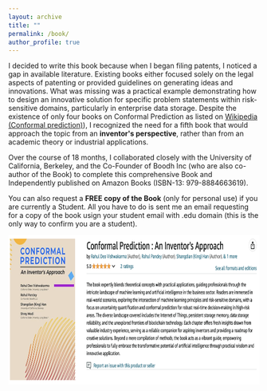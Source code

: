 ```yaml
---
layout: archive
title: ""
permalink: /book/
author_profile: true
---
```



<head>
<style>
table {
  font-family: arial, sans-serif;
  border-collapse: collapse;
  width: 100%;
}

td, th {
  border: 1px solid #dddddd;
  text-align: left;
  padding: 8px;
}

tr:nth-child(even) {
  background-color: #dddddd;
}
</style>
</head>



<body>

<p>I decided to write this book because when I began filing patents, I noticed a gap in available literature. Existing books either focused solely on the legal aspects of patenting or provided guidelines on generating ideas and innovations. What was missing was a practical example demonstrating how to design an innovative solution for specific problem statements within risk-sensitive domains, particularly in enterprise data storage. Despite the existence of only four books on Conformal Prediction as listed on <a href="https://en.wikipedia.org/wiki/Conformal_prediction#Books" target="_blank">Wikipedia (Conformal prediction)</a>), I recognized the need for a fifth book that would approach the topic from an <b>inventor's perspective</b>, rather than from an academic theory or industrial applications.</p>

<p>Over the course of 18 months, I collaborated closely with the University of California, Berkeley, and the Co-Founder of Boodh Inc (who are also co-author of the Book) to complete this comprehensive Book and Independently published on Amazon Books (ISBN-13: 979-8884663619).</p>

<p>You can also request a <b>FREE copy of the Book</b> (only for personal use) if you are currently a Student. All you have to do is sent me an email requesting for a copy of the book usign your student email with .edu domain (this is the only way to confirm you are a student).</p>

<div style="display: flex; align-items: flex-start;">
  <a href="https://www.amazon.com/Conformal-Prediction-Rahul-Deo-Vishwakarma/dp/B0CY43HQRX" target="_blank">
    <img src="/images/book.png" alt="Book Cover" width="1050" height="300" style="margin-right: 30px;">
  </a>
</div>

</body>

